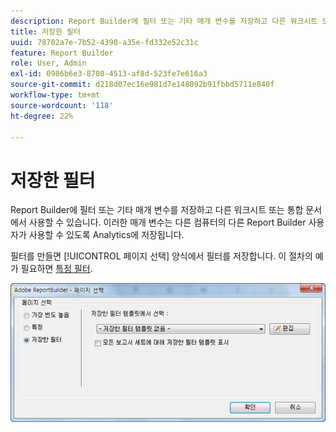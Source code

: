 ```yaml
---
description: Report Builder에 필터 또는 기타 매개 변수를 저장하고 다른 워크시트 또는 통합 문서에서 사용할 수 있습니다. 이러한 매개 변수는 다른 컴퓨터의 다른 Report Builder 사용자가 사용할 수 있도록 Analytics에 저장됩니다.
title: 저장한 필터
uuid: 78702a7e-7b52-4390-a35e-fd332e52c31c
feature: Report Builder
role: User, Admin
exl-id: 0986b6e3-8708-4513-af8d-523fe7e616a3
source-git-commit: d218d07ec16e981d7e148092b91fbbd5711e840f
workflow-type: tm+mt
source-wordcount: '118'
ht-degree: 22%

---
```


# 저장한 필터

Report Builder에 필터 또는 기타 매개 변수를 저장하고 다른 워크시트 또는 통합 문서에서 사용할 수 있습니다. 이러한 매개 변수는 다른 컴퓨터의 다른 Report Builder 사용자가 사용할 수 있도록 Analytics에 저장됩니다.

필터를 만들면 [!UICONTROL 페이지 선택] 양식에서 필터를 저장합니다. 이 절차의 예가 필요하면 [특정 필터](/help/analyze/report-builder/layout/c-filter-dimensions/t-specific-filters.md).

![최고 인기, 특정 및 저장된 필터 페이지에 대한 페이지 선택 양식 및 옵션 스크린샷입니다.](assets/choose_page_saved.png)
